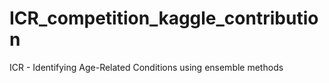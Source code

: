 # ICR_competition_kaggle_contribution
ICR - Identifying Age-Related Conditions using ensemble methods
